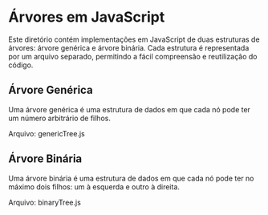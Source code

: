 # Árvores em JavaScript

Este diretório contém implementações em JavaScript de duas estruturas de árvores: árvore genérica e árvore binária. Cada estrutura é representada por um arquivo separado, permitindo a fácil compreensão e reutilização do código.

## Árvore Genérica

Uma árvore genérica é uma estrutura de dados em que cada nó pode ter um número arbitrário de filhos.

Arquivo: genericTree.js

## Árvore Binária

Uma árvore binária é uma estrutura de dados em que cada nó pode ter no máximo dois filhos: um à esquerda e outro à direita.

Arquivo: binaryTree.js
